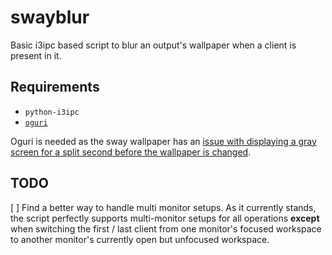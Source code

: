 # swayblur
Basic i3ipc based script to blur an output's wallpaper when a client is present in it.

## Requirements
+ `python-i3ipc`
+ [`oguri`](https://github.com/vilhalmer/oguri)

Oguri is needed as the sway wallpaper has an [issue with displaying a gray screen for a split second before the wallpaper is changed](https://github.com/swaywm/sway/issues/3693).

## TODO
[ ] Find a better way to handle multi monitor setups. As it currently stands, the script perfectly supports multi-monitor setups for all operations **except** when switching the first / last client from one monitor's focused workspace to another monitor's currently open but unfocused workspace.

